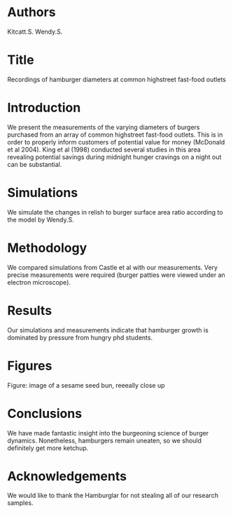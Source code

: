 # Authors
Kitcatt.S.
Wendy.S.

# Title
Recordings of hamburger diameters at common highstreet fast-food outlets

# Introduction
We present the measurements of the varying diameters of burgers purchased from an array of common highstreet fast-food outlets.
This is in order to properly inform customers of potential value for money (McDonald et al 2004).
King et al (1998) conducted several studies in this area revealing potential savings during midnight hunger cravings on a night out can be substantial.

# Simulations
We simulate the changes in relish to burger surface area ratio according to the model by Wendy.S.

# Methodology
We compared simulations from Castle et al with our measurements.
Very precise measurements were required (burger patties were viewed under an electron microscope).

# Results
Our simulations and measurements indicate that hamburger growth is dominated by pressure from hungry phd students.

# Figures
Figure: image of a sesame seed bun, reeeally close up

# Conclusions
We have made fantastic insight into the burgeoning science of burger dynamics. Nonetheless, hamburgers remain uneaten, so we should definitely get more ketchup.

# Acknowledgements
We would like to thank the Hamburglar for not stealing all of our research samples.